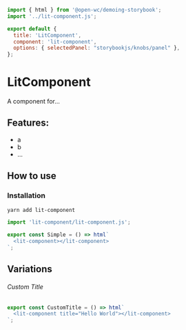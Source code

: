```js script
import { html } from '@open-wc/demoing-storybook';
import '../lit-component.js';

export default {
  title: 'LitComponent',
  component: 'lit-component',
  options: { selectedPanel: "storybookjs/knobs/panel" },
};
```

# LitComponent

A component for...

## Features:

- a
- b
- ...

## How to use

### Installation

```bash
yarn add lit-component
```

```js
import 'lit-component/lit-component.js';
```

```js preview-story
export const Simple = () => html`
  <lit-component></lit-component>
`;
```

## Variations

###### Custom Title

```js preview-story
export const CustomTitle = () => html`
  <lit-component title="Hello World"></lit-component>
`;
```
